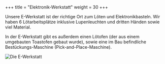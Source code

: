 +++
title = "Elektronik-Werkstatt"
weight = 30
+++

Unsere E-Werkstatt ist der richtige Ort zum Löten und Elektronikbasteln. Wir
haben 6 Lötarbeitsplätze inklusive Lupenleuchten und dritten Händen sowie viel
Material.

In der E-Werkstatt gibt es außerdem einen Lötofen (der aus einem umgebauten
Toastofen gebaut wurde), sowie eine im Bau befindliche Bestückungs-Maschine
(Pick-and-Place-Maschine).

![Die E-Werkstatt](../../media/spacewalk/electronics.jpg)
